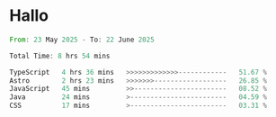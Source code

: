 # Hallo
<!--START_SECTION:waka-->

```rust
From: 23 May 2025 - To: 22 June 2025

Total Time: 8 hrs 54 mins

TypeScript   4 hrs 36 mins   >>>>>>>>>>>>>------------   51.67 %
Astro        2 hrs 23 mins   >>>>>>>------------------   26.85 %
JavaScript   45 mins         >>-----------------------   08.52 %
Java         24 mins         >------------------------   04.59 %
CSS          17 mins         >------------------------   03.31 %
```

<!--END_SECTION:waka-->
